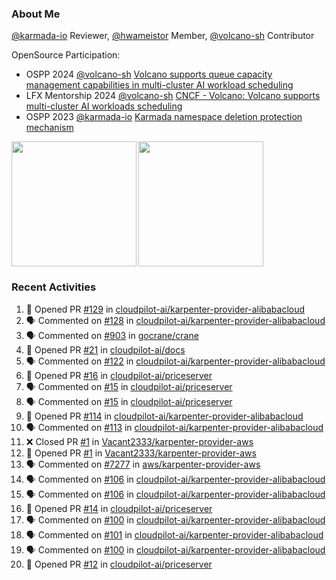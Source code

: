 ### About Me
[@karmada-io](https://github.com/karmada-io) Reviewer, [@hwameistor](https://github.com/hwameistor) Member, [@volcano-sh](https://github.com/volcano-sh) Contributor

OpenSource Participation:
- OSPP 2024 [@volcano-sh](https://github.com/volcano-sh) [Volcano supports queue capacity management capabilities in multi-cluster AI workload scheduling](https://summer-ospp.ac.cn/org/prodetail/243ba0505?list=org&navpage=org)
- LFX Mentorship 2024 [@volcano-sh](https://github.com/volcano-sh) [CNCF - Volcano: Volcano supports multi-cluster AI workloads scheduling](https://mentorship.lfx.linuxfoundation.org/project/132a4971-6969-4ca6-a695-783ece3ac768)
- OSPP 2023 [@karmada-io](https://github.com/karmada-io) [Karmada namespace deletion protection mechanism](https://summer-ospp.ac.cn/2023/org/prodetail/235c40372?lang=en&list=pro)

<div style="display: flex; gap: 3px;">
  <img height="200px" src="https://github-readme-stats.vercel.app/api?username=Vacant2333&show_icons=true&theme=flag-india&count_private=true&hide_rank=true&include_all_commits=true">
  <img height="200px" src="https://github-readme-stats.vercel.app/api/top-langs/?username=Vacant2333&layout=donut">
</div>

### Recent Activities
<!--START_SECTION:activity-->
1. 💪 Opened PR [#129](https://github.com/cloudpilot-ai/karpenter-provider-alibabacloud/pull/129) in [cloudpilot-ai/karpenter-provider-alibabacloud](https://github.com/cloudpilot-ai/karpenter-provider-alibabacloud)
2. 🗣 Commented on [#128](https://github.com/cloudpilot-ai/karpenter-provider-alibabacloud/pull/128#issuecomment-2478176321) in [cloudpilot-ai/karpenter-provider-alibabacloud](https://github.com/cloudpilot-ai/karpenter-provider-alibabacloud)
3. 🗣 Commented on [#903](https://github.com/gocrane/crane/issues/903#issuecomment-2475314096) in [gocrane/crane](https://github.com/gocrane/crane)
4. 💪 Opened PR [#21](https://github.com/cloudpilot-ai/docs/pull/21) in [cloudpilot-ai/docs](https://github.com/cloudpilot-ai/docs)
5. 🗣 Commented on [#122](https://github.com/cloudpilot-ai/karpenter-provider-alibabacloud/pull/122#issuecomment-2473564274) in [cloudpilot-ai/karpenter-provider-alibabacloud](https://github.com/cloudpilot-ai/karpenter-provider-alibabacloud)
6. 💪 Opened PR [#16](https://github.com/cloudpilot-ai/priceserver/pull/16) in [cloudpilot-ai/priceserver](https://github.com/cloudpilot-ai/priceserver)
7. 🗣 Commented on [#15](https://github.com/cloudpilot-ai/priceserver/pull/15#issuecomment-2469763931) in [cloudpilot-ai/priceserver](https://github.com/cloudpilot-ai/priceserver)
8. 🗣 Commented on [#15](https://github.com/cloudpilot-ai/priceserver/pull/15#issuecomment-2468452335) in [cloudpilot-ai/priceserver](https://github.com/cloudpilot-ai/priceserver)
9. 💪 Opened PR [#114](https://github.com/cloudpilot-ai/karpenter-provider-alibabacloud/pull/114) in [cloudpilot-ai/karpenter-provider-alibabacloud](https://github.com/cloudpilot-ai/karpenter-provider-alibabacloud)
10. 🗣 Commented on [#113](https://github.com/cloudpilot-ai/karpenter-provider-alibabacloud/pull/113#issuecomment-2467319684) in [cloudpilot-ai/karpenter-provider-alibabacloud](https://github.com/cloudpilot-ai/karpenter-provider-alibabacloud)
11. ❌ Closed PR [#1](https://github.com/Vacant2333/karpenter-provider-aws/pull/1) in [Vacant2333/karpenter-provider-aws](https://github.com/Vacant2333/karpenter-provider-aws)
12. 💪 Opened PR [#1](https://github.com/Vacant2333/karpenter-provider-aws/pull/1) in [Vacant2333/karpenter-provider-aws](https://github.com/Vacant2333/karpenter-provider-aws)
13. 🗣 Commented on [#7277](https://github.com/aws/karpenter-provider-aws/pull/7277#issuecomment-2466713366) in [aws/karpenter-provider-aws](https://github.com/aws/karpenter-provider-aws)
14. 🗣 Commented on [#106](https://github.com/cloudpilot-ai/karpenter-provider-alibabacloud/pull/106#issuecomment-2464312695) in [cloudpilot-ai/karpenter-provider-alibabacloud](https://github.com/cloudpilot-ai/karpenter-provider-alibabacloud)
15. 🗣 Commented on [#106](https://github.com/cloudpilot-ai/karpenter-provider-alibabacloud/pull/106#issuecomment-2464258549) in [cloudpilot-ai/karpenter-provider-alibabacloud](https://github.com/cloudpilot-ai/karpenter-provider-alibabacloud)
16. 💪 Opened PR [#14](https://github.com/cloudpilot-ai/priceserver/pull/14) in [cloudpilot-ai/priceserver](https://github.com/cloudpilot-ai/priceserver)
17. 🗣 Commented on [#100](https://github.com/cloudpilot-ai/karpenter-provider-alibabacloud/issues/100#issuecomment-2462295440) in [cloudpilot-ai/karpenter-provider-alibabacloud](https://github.com/cloudpilot-ai/karpenter-provider-alibabacloud)
18. 🗣 Commented on [#101](https://github.com/cloudpilot-ai/karpenter-provider-alibabacloud/pull/101#issuecomment-2462292146) in [cloudpilot-ai/karpenter-provider-alibabacloud](https://github.com/cloudpilot-ai/karpenter-provider-alibabacloud)
19. 🗣 Commented on [#100](https://github.com/cloudpilot-ai/karpenter-provider-alibabacloud/issues/100#issuecomment-2462264839) in [cloudpilot-ai/karpenter-provider-alibabacloud](https://github.com/cloudpilot-ai/karpenter-provider-alibabacloud)
20. 💪 Opened PR [#12](https://github.com/cloudpilot-ai/priceserver/pull/12) in [cloudpilot-ai/priceserver](https://github.com/cloudpilot-ai/priceserver)
<!--END_SECTION:activity-->
